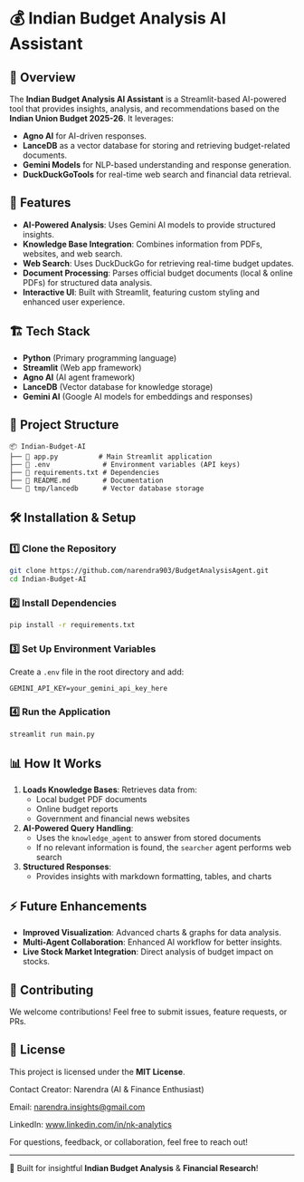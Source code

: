 # 💰 Indian Budget Analysis AI Assistant

## 📌 Overview
The **Indian Budget Analysis AI Assistant** is a Streamlit-based AI-powered tool that provides insights, analysis, and recommendations based on the **Indian Union Budget 2025-26**. It leverages:
- **Agno AI** for AI-driven responses.
- **LanceDB** as a vector database for storing and retrieving budget-related documents.
- **Gemini Models** for NLP-based understanding and response generation.
- **DuckDuckGoTools** for real-time web search and financial data retrieval.

## 🚀 Features
- **AI-Powered Analysis**: Uses Gemini AI models to provide structured insights.
- **Knowledge Base Integration**: Combines information from PDFs, websites, and web search.
- **Web Search**: Uses DuckDuckGo for retrieving real-time budget updates.
- **Document Processing**: Parses official budget documents (local & online PDFs) for structured data analysis.
- **Interactive UI**: Built with Streamlit, featuring custom styling and enhanced user experience.

## 🏗️ Tech Stack
- **Python** (Primary programming language)
- **Streamlit** (Web app framework)
- **Agno AI** (AI agent framework)
- **LanceDB** (Vector database for knowledge storage)
- **Gemini AI** (Google AI models for embeddings and responses)

## 📂 Project Structure
```
📦 Indian-Budget-AI
├── 📜 app.py          # Main Streamlit application
├── 📜 .env             # Environment variables (API keys)
├── 📜 requirements.txt # Dependencies
├── 📜 README.md        # Documentation
└── 📂 tmp/lancedb      # Vector database storage
```

## 🛠️ Installation & Setup
### 1️⃣ Clone the Repository
```bash
git clone https://github.com/narendra903/BudgetAnalysisAgent.git
cd Indian-Budget-AI
```

### 2️⃣ Install Dependencies
```bash
pip install -r requirements.txt
```

### 3️⃣ Set Up Environment Variables
Create a `.env` file in the root directory and add:
```
GEMINI_API_KEY=your_gemini_api_key_here
```

### 4️⃣ Run the Application
```bash
streamlit run main.py
```

## 📊 How It Works
1. **Loads Knowledge Bases**: Retrieves data from:
   - Local budget PDF documents
   - Online budget reports
   - Government and financial news websites
2. **AI-Powered Query Handling**:
   - Uses the `knowledge_agent` to answer from stored documents
   - If no relevant information is found, the `searcher` agent performs web search
3. **Structured Responses**:
   - Provides insights with markdown formatting, tables, and charts

## ⚡ Future Enhancements
- **Improved Visualization**: Advanced charts & graphs for data analysis.
- **Multi-Agent Collaboration**: Enhanced AI workflow for better insights.
- **Live Stock Market Integration**: Direct analysis of budget impact on stocks.

## 🤝 Contributing
We welcome contributions! Feel free to submit issues, feature requests, or PRs.

## 📜 License
This project is licensed under the **MIT License**.

Contact
Creator: Narendra (AI & Finance Enthusiast)

Email: narendra.insights@gmail.com

LinkedIn: www.linkedin.com/in/nk-analytics

For questions, feedback, or collaboration, feel free to reach out!

---
🚀 Built for insightful **Indian Budget Analysis** & **Financial Research**!


